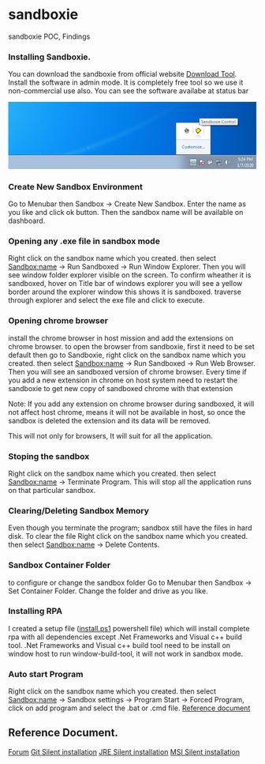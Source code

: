 # sandboxie
sandboxie POC, Findings

### Installing Sandboxie.

You can download the sandboxie from official website [Download Tool](https://www.sandboxie.com/DownloadSandboxie). Install the software in admin mode. It is completely free tool so we use it non-commercial use also. You can see the software availabe at status bar

![Window Status bar](images/image1.jpg "Window Status bar")

### Create New Sandbox Environment

Go to Menubar then Sandbox -> Create New Sandbox. Enter the name as you like and click ok button. Then the sandbox name will be available on dashboard.

### Opening any .exe file in sandbox mode

Right click on the sandbox name which you created. then select <Sandbox:name> -> Run Sandboxed -> Run Window Explorer. Then you will see window folder explorer visible on the screen. To confirm wheather it is sandboxed, hover on Title bar of windows explorer you will see a yellow border around the explorer window this shows it is sandboxed.
traverse through explorer and select the exe file and click to execute.

### Opening chrome browser

install the chrome browser in host mission and add the extensions on chrome browser. to open the browser from sandboxie, first it need to be set default then go to Sandboxie, right click on the sandbox name which you created. then select <Sandbox:name> -> Run Sandboxed -> Run Web Browser. Then you will see an sandboxed version of chrome browser.
Every time if you add a new extension in chrome on host system need to restart the sandboxie to get new copy of sandboxed chrome with that extension

Note: If you add any extension on chrome browser during sandboxed, it will not affect host chrome, means it will not be available in host, so once the sandbox is deleted the extension and its data will be removed. 

This will not only for browsers, It will suit for all the application.

### Stoping the sandbox

Right click on the sandbox name which you created. then select <Sandbox:name> -> Terminate Program. This will stop all the application runs on that particular sandbox.

### Clearing/Deleting Sandbox Memory

Even though you terminate the program; sandbox still have the files in hard disk. To clear the file Right click on the sandbox name which you created. then select <Sandbox:name> -> Delete Contents.

### Sandbox Container Folder

to configure or change the sandbox folder Go to Menubar then Sandbox -> Set Container Folder. Change the folder and drive as you like.

### Installing RPA

I created a setup file ([install.ps1](setup/install.ps1)  powershell file) which will install complete rpa with all dependencies except .Net Frameworks and Visual c++ build tool.
.Net Frameworks and Visual c++ build tool need to be install on window host to run window-build-tool, it will not work in sandbox mode.

### Auto start Program

Right click on the sandbox name which you created. then select <Sandbox:name> -> Sandbox settings -> Program Start -> Forced Program, click on add program and select the .bat or .cmd file. [Reference document](https://www.sandboxie.com/ProgramStartSettings)


## Reference Document.

[Forum](https://community.sophos.com/products/sandboxie/f/forum)
[Git Silent installation](https://github.com/git-for-windows/git/wiki/Silent-or-Unattended-Installation)
[JRE Silent installation](http://www.jrsoftware.org/ishelp/index.php?topic=setupcmdline)
[MSI Silent installation](https://www.advancedinstaller.com/user-guide/msiexec.html)




